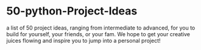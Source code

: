# 50-python-Project-Ideas
a list of 50 project ideas, ranging from intermediate to advanced, for you to build for yourself, your friends, or your fam. We hope to get your creative juices flowing and inspire you to jump into a personal project! 
